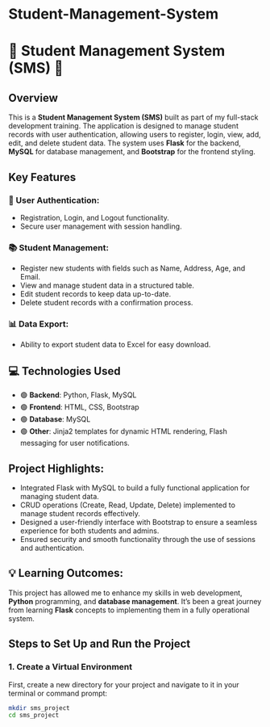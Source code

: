 # Student-Management-System

# 🚀 Student Management System (SMS) 🚀

## Overview

This is a **Student Management System (SMS)** built as part of my full-stack development training. The application is designed to manage student records with user authentication, allowing users to register, login, view, add, edit, and delete student data. The system uses **Flask** for the backend, **MySQL** for database management, and **Bootstrap** for the frontend styling.

## Key Features

### 🔑 User Authentication:
- Registration, Login, and Logout functionality.
- Secure user management with session handling.

### 📚 Student Management:
- Register new students with fields such as Name, Address, Age, and Email.
- View and manage student data in a structured table.
- Edit student records to keep data up-to-date.
- Delete student records with a confirmation process.

### 📊 Data Export:
- Ability to export student data to Excel for easy download.

## 💻 Technologies Used
- 🟢 **Backend**: Python, Flask, MySQL
- 🟢 **Frontend**: HTML, CSS, Bootstrap
- 🟢 **Database**: MySQL
- 🟢 **Other**: Jinja2 templates for dynamic HTML rendering, Flash messaging for user notifications.

## Project Highlights:
- Integrated Flask with MySQL to build a fully functional application for managing student data.
- CRUD operations (Create, Read, Update, Delete) implemented to manage student records effectively.
- Designed a user-friendly interface with Bootstrap to ensure a seamless experience for both students and admins.
- Ensured security and smooth functionality through the use of sessions and authentication.

## 💡 Learning Outcomes:
This project has allowed me to enhance my skills in web development, **Python** programming, and **database management**. It’s been a great journey from learning **Flask** concepts to implementing them in a fully operational system.

## Steps to Set Up and Run the Project

### 1. Create a Virtual Environment
First, create a new directory for your project and navigate to it in your terminal or command prompt:

```bash
mkdir sms_project
cd sms_project
